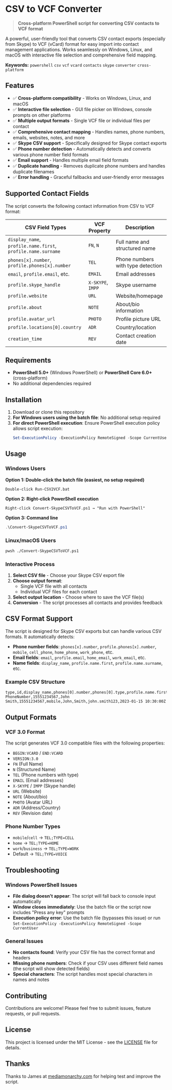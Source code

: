 # CSV to VCF Converter

> **Cross-platform PowerShell script for converting CSV contacts to VCF format**

A powerful, user-friendly tool that converts CSV contact exports (especially from Skype) to VCF (vCard) format for easy import into contact management applications. Works seamlessly on Windows, Linux, and macOS with interactive file selection and comprehensive field mapping.

**Keywords:** `powershell` `csv` `vcf` `vcard` `contacts` `skype` `converter` `cross-platform`

## Features

- ✅ **Cross-platform compatibility** - Works on Windows, Linux, and macOS
- ✅ **Interactive file selection** - GUI file picker on Windows, console prompts on other platforms
- ✅ **Multiple output formats** - Single VCF file or individual files per contact
- ✅ **Comprehensive contact mapping** - Handles names, phone numbers, emails, websites, notes, and more
- ✅ **Skype CSV support** - Specifically designed for Skype contact exports
- ✅ **Phone number detection** - Automatically detects and converts various phone number field formats
- ✅ **Email support** - Handles multiple email field formats
- ✅ **Duplicate handling** - Removes duplicate phone numbers and handles duplicate filenames
- ✅ **Error handling** - Graceful fallbacks and user-friendly error messages

## Supported Contact Fields

The script converts the following contact information from CSV to VCF format:

| CSV Field Types | VCF Property | Description |
|----------------|--------------|-------------|
| `display_name`, `profile.name.first`, `profile.name.surname` | `FN`, `N` | Full name and structured name |
| `phones[x].number`, `profile.phones[x].number` | `TEL` | Phone numbers with type detection |
| `email`, `profile.email`, etc. | `EMAIL` | Email addresses |
| `profile.skype_handle` | `X-SKYPE`, `IMPP` | Skype username |
| `profile.website` | `URL` | Website/homepage |
| `profile.about` | `NOTE` | About/bio information |
| `profile.avatar_url` | `PHOTO` | Profile picture URL |
| `profile.locations[0].country` | `ADR` | Country/location |
| `creation_time` | `REV` | Contact creation date |

## Requirements

- **PowerShell 5.0+** (Windows PowerShell) or **PowerShell Core 6.0+** (cross-platform)
- No additional dependencies required

## Installation

1. Download or clone this repository
2. **For Windows users using the batch file**: No additional setup required
3. **For direct PowerShell execution**: Ensure PowerShell execution policy allows script execution:
   ```powershell
   Set-ExecutionPolicy -ExecutionPolicy RemoteSigned -Scope CurrentUser
   ```

## Usage

### Windows Users

**Option 1: Double-click the batch file (easiest, no setup required)**
```
Double-click Run-CSV2VCF.bat
```

**Option 2: Right-click PowerShell execution**
```
Right-click Convert-SkypeCSVToVCF.ps1 → "Run with PowerShell"
```

**Option 3: Command line**
```powershell
.\Convert-SkypeCSVToVCF.ps1
```

### Linux/macOS Users

```bash
pwsh ./Convert-SkypeCSVToVCF.ps1
```

### Interactive Process

1. **Select CSV file** - Choose your Skype CSV export file
2. **Choose output format**:
   - Single VCF file with all contacts
   - Individual VCF files for each contact
3. **Select output location** - Choose where to save the VCF file(s)
4. **Conversion** - The script processes all contacts and provides feedback

## CSV Format Support

The script is designed for Skype CSV exports but can handle various CSV formats. It automatically detects:

- **Phone number fields**: `phones[x].number`, `profile.phones[x].number`, `mobile`, `cell_phone`, `home_phone`, `work_phone`, etc.
- **Email fields**: `email`, `profile.email`, `home_email`, `work_email`, etc.
- **Name fields**: `display_name`, `profile.name.first`, `profile.name.surname`, etc.

### Example CSV Structure

```csv
type,id,display_name,phones[0].number,phones[0].type,profile.name.first,profile.name.surname,profile.skype_handle,creation_time
PhoneNumber,15551234567,John Smith,15551234567,mobile,John,Smith,john.smith123,2023-01-15 10:30:00Z
```

## Output Formats

### VCF 3.0 Format
The script generates VCF 3.0 compatible files with the following properties:
- `BEGIN:VCARD` / `END:VCARD`
- `VERSION:3.0`
- `FN` (Full Name)
- `N` (Structured Name)
- `TEL` (Phone numbers with type)
- `EMAIL` (Email addresses)
- `X-SKYPE` / `IMPP` (Skype handle)
- `URL` (Website)
- `NOTE` (About/bio)
- `PHOTO` (Avatar URL)
- `ADR` (Address/Country)
- `REV` (Revision date)

### Phone Number Types
- `mobile`/`cell` → `TEL;TYPE=CELL`
- `home` → `TEL;TYPE=HOME`
- `work`/`business` → `TEL;TYPE=WORK`
- Default → `TEL;TYPE=VOICE`

## Troubleshooting

### Windows PowerShell Issues
- **File dialog doesn't appear**: The script will fall back to console input automatically
- **Window closes immediately**: Use the batch file or the script now includes "Press any key" prompts
- **Execution policy error**: Use the batch file (bypasses this issue) or run `Set-ExecutionPolicy -ExecutionPolicy RemoteSigned -Scope CurrentUser`

### General Issues
- **No contacts found**: Verify your CSV file has the correct format and headers
- **Missing phone numbers**: Check if your CSV uses different field names (the script will show detected fields)
- **Special characters**: The script handles most special characters in names and notes

## Contributing

Contributions are welcome! Please feel free to submit issues, feature requests, or pull requests.

## License

This project is licensed under the MIT License - see the [LICENSE](LICENSE) file for details.

## Thanks

Thanks to James at [mediamonarchy.com](https://www.mediamonarchy.com) for helping test and improve the script. 
